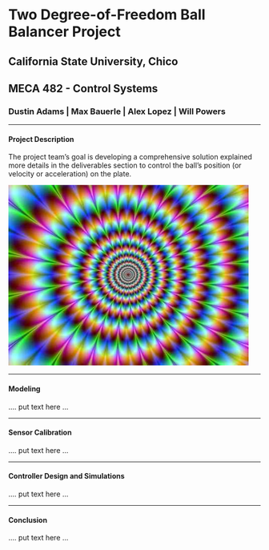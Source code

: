 <h1>Two Degree-of-Freedom Ball Balancer Project</h1>

<h2>California State University, Chico</h2>

<h2>MECA 482 - Control Systems</h2>

<h3>Dustin Adams | Max Bauerle | Alex Lopez | Will Powers</h3>

<hr>

<h4>Project Description</h4>
<p>The project team’s goal is developing a comprehensive solution explained more details in the deliverables section to control the ball’s position (or velocity or acceleration) on the plate.</p>

![](trippyscreen.jpg)
<hr>

<h4>Modeling</h4>
<p>.... put text here ...</p>

<hr>

<h4>Sensor Calibration</h4>
<p>.... put text here ...</p>

<hr>

<h4>Controller Design and Simulations</h4>
<p>.... put text here ...</p>

<hr>

<h4>Conclusion</h4>
<p>.... put text here ...</p>
